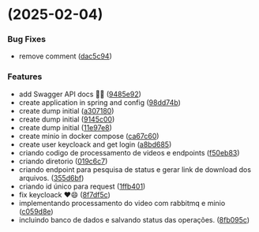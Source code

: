 #  (2025-02-04)


### Bug Fixes

* remove comment ([dac5c94](https://github.com/pos-fiap-schepis/hackton-spring-app/commit/dac5c945bf733019a095528b62c1ddacdb1de498))


### Features

* add Swagger API docs 🚀📖 ([9485e92](https://github.com/pos-fiap-schepis/hackton-spring-app/commit/9485e925d351c68b80831e7749262be10ed07a9c))
* create application in spring and config ([98dd74b](https://github.com/pos-fiap-schepis/hackton-spring-app/commit/98dd74ba9df014270e39db1c49bfcc6a023adf75))
* create dump initial ([a307180](https://github.com/pos-fiap-schepis/hackton-spring-app/commit/a307180986c2ffa6ab8529fbdfaf16a380beaeb1))
* create dump initial ([9145c00](https://github.com/pos-fiap-schepis/hackton-spring-app/commit/9145c007e11c5aca75d28031207277b501272e1f))
* create dump initial ([11e97e8](https://github.com/pos-fiap-schepis/hackton-spring-app/commit/11e97e8886b7a063e7fae3a52979083b5f0cf9e8))
* create minio in docker compose ([ca67c60](https://github.com/pos-fiap-schepis/hackton-spring-app/commit/ca67c60f73941691f3606a39fbd4eeb5e532a4c4))
* create user keycloack and get login ([a8bd685](https://github.com/pos-fiap-schepis/hackton-spring-app/commit/a8bd685d94c1531760a87b3beeeb1af5bc79c31c))
* criando codigo de processamento de videos e endpoints ([f50eb83](https://github.com/pos-fiap-schepis/hackton-spring-app/commit/f50eb837a21ccd070665f4b80e4517a247cc8b10))
* criando diretorio ([019c6c7](https://github.com/pos-fiap-schepis/hackton-spring-app/commit/019c6c7a75bd54f629baea43a0d4c940efadcc17))
* criando endpoint para pesquisa de status e gerar link de download dos arquivos. ([355d6bf](https://github.com/pos-fiap-schepis/hackton-spring-app/commit/355d6bfa5626392e4c56a0af14739568eab2d06b))
* criando id único para request ([1ffb401](https://github.com/pos-fiap-schepis/hackton-spring-app/commit/1ffb401c7031159acfd23acadf6cf29e8be0f3cd))
* fix keycloack ❤️😄 ([8f7df5c](https://github.com/pos-fiap-schepis/hackton-spring-app/commit/8f7df5c0bc61b1f3e8a7c1d15e1d250c85b44c14))
* implementando processamento do video com rabbitmq e minio ([c059d8e](https://github.com/pos-fiap-schepis/hackton-spring-app/commit/c059d8ea0cd7cfc2a3bafccc362ce89556fef6ef))
* incluindo banco de dados e salvando status das operações. ([8fb095c](https://github.com/pos-fiap-schepis/hackton-spring-app/commit/8fb095c684eec41195e41b0d016091831bf805e4))




